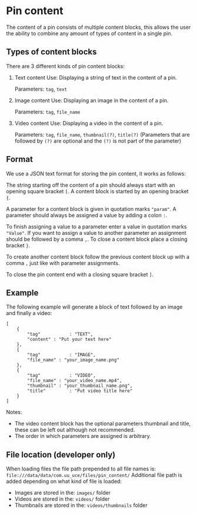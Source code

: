 # Pin content 

The content of a pin consists of multiple content blocks,
this allows the user the ability to combine any amount of types of content in a single pin.

## Types of content blocks
There are 3 different kinds of pin content blocks:
1. Text content
    Use: 		Displaying a string of text in the content of a pin.
    
    Parameters: `tag`, `text`
2. Image content
    Use:		Displaying an image in the content of a pin.
    
    Parameters: `tag`, `file_name`
3. Video content
    Use: 		Displaying a video in the content of a pin.
    
    Parameters: `tag`, `file_name`, `thumbnail(?)`, `title(?)`
    (Parameters that are followed by `(?)` are optional and the `(?)` is not part of the parameter)

## Format
We use a JSON text format for storing the pin content, it works as follows:

The string starting off the content of a pin should always start with an opening square bracket `[`.
A content block is started by an opening bracket `{`.

A parameter for a content block is given in quotation marks `"param"`.
A parameter should always be assigned a value by adding a colon `:`.

To finish assigning a value to a parameter enter a value in quotation marks `"Value"`.
If you want to assign a value to another parameter an assignment should be followed by a comma `,`.
To close a content block place a closing bracket `}`.

To create another content block follow the previous content block up with a comma `,` just like with parameter assignments.

To close the pin content end with a closing square bracket `]`.

## Example
The following example will generate a block of text followed by an image and finally a video:
```
[
    {
        "tag"			: "TEXT",
        "content" : "Put your text here"
    },
    {
        "tag" 			: "IMAGE",
        "file_name"	: "your_image_name.png"
    },
    {
        "tag" 			: "VIDEO",
        "file_name"	: "your_video_name.mp4",
        "thumbnail" : "your_thumbnail_name.png",
        "title"			: "Put video title here"
    }
]
```

Notes: 
- The video content block has the optional parameters thumbnail and title, these can be left out although not recommended.
- The order in which parameters are assigned is arbitrary.


## File location (developer only)
When loading files the file path prepended to all file names is:
```file:///data/data/com.uu_uce/files/pin_content/```
Additional file path is added depending on what kind of file is loaded:
- Images are stored in the: `images/` folder
- Videos are stored in the: `videos/` folder
- Thumbnails are stored in the: `videos/thumbnails` folder